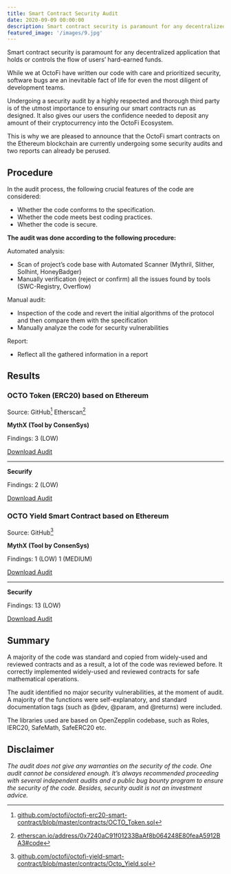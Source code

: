 ```yaml
---
title: Smart Contract Security Audit
date: 2020-09-09 00:00:00
description: Smart contract security is paramount for any decentralized application that holds or controls the flow of users’ hard-earned funds.
featured_image: '/images/9.jpg'
---
```


Smart contract security is paramount for any decentralized application that holds or controls the flow of users’ hard-earned funds. 

While we at OctoFi have written our code with care and prioritized security, software bugs are an inevitable fact of life for even the most diligent of development teams. 

Undergoing a security audit by a highly respected and thorough third party is of the utmost importance to ensuring our smart contracts run as designed. It also gives our users the confidence needed to deposit any amount of their cryptocurrency into the OctoFi Ecosystem.

This is why we are pleased to announce that the OctoFi smart contracts on the Ethereum blockchain are currently undergoing some security audits and two reports can already be perused.

## Procedure

In the audit process, the following crucial features of the code are considered:

- Whether the code conforms to the specification. 
- Whether the code meets best coding practices.
- Whether the code is secure.


**The audit was done according to the following procedure:**

Automated analysis:

- Scan of project’s code base with Automated Scanner (Mythril, Slither, Solhint, HoneyBadger)
- Manually verification (reject or confirm) all the issues found by tools (SWC-Registry, Overflow)

Manual audit:

- Inspection of the code and revert the initial algorithms of the protocol and then compare them with the specification
- Manually analyze the code for security vulnerabilities

Report:

- Reflect all the gathered information in a report

## Results

### OCTO Token (ERC20) based on Ethereum

Source: GitHub[^1] Etherscan[^2]

**MythX (Tool by ConsenSys)**

Findings: 3 (LOW)

[Download Audit](https://github.com/octofi/octofi-smart-contract-audits/raw/master/octo-token/MythX_Audit_OCTO_Token_Contract.pdf)

---

**Securify**

Findings: 2 (LOW)

[Download Audit](https://github.com/octofi/octofi-smart-contract-audits/raw/master/octo-token/Securify_Audit_OCTO_Token_Contract.pdf)

### OCTO Yield Smart Contract based on Ethereum

Source: GitHub[^3]

**MythX (Tool by ConsenSys)**

Findings: 1 (LOW) 1 (MEDIUM)

[Download Audit](https://github.com/octofi/octofi-smart-contract-audits/raw/master/octo-yield/MythX_Audit_OCTO_Yield_Contract.pdf)

---

**Securify** 

Findings: 13 (LOW)

[Download Audit](https://github.com/octofi/octofi-smart-contract-audits/raw/master/octo-yield/Securify_Audit_OCTO_Yield_Contract.pdf)

## Summary

A majority of the code was standard and copied from widely-used and reviewed contracts and as a result, a lot of the code was reviewed before. It correctly implemented widely-used and reviewed contracts for safe mathematical operations. 

The audit identified no major security vulnerabilities, at the moment of audit. A majority of the functions were self-explanatory, and standard documentation tags (such as @dev, @param, and @returns) were included.

The libraries used are based on OpenZepplin codebase, such as Roles, IERC20, SafeMath, SafeERC20 etc.


## Disclaimer

*The audit does not give any warranties on the security of the code. One audit cannot be considered enough. It’s always recommended proceeding with several independent audits and a public bug bounty program to ensure the security of the code. Besides, security audit is not an investment advice.*


[^1]: [github.com/octofi/octofi-erc20-smart-contract/blob/master/contracts/OCTO_Token.sol](https://github.com/octofi/octofi-erc20-smart-contract/blob/master/contracts/OCTO_Token.sol)
[^2]: [etherscan.io/address/0x7240aC91f01233BaAf8b064248E80feaA5912BA3#code](https://etherscan.io/address/0x7240aC91f01233BaAf8b064248E80feaA5912BA3#code)
[^3]: [github.com/octofi/octofi-yield-smart-contract/blob/master/contracts/Octo_Yield.sol](https://github.com/octofi/octofi-yield-smart-contract/blob/master/contracts/Octo_Yield.sol)
